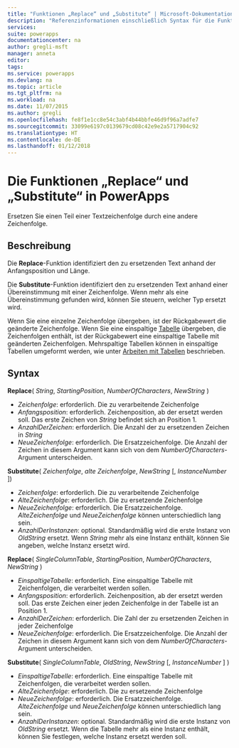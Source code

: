 ```yaml
---
title: "Funktionen „Replace“ und „Substitute“ | Microsoft-Dokumentation"
description: "Referenzinformationen einschließlich Syntax für die Funktionen „Replace“ und „Substitute“ in PowerApps"
services: 
suite: powerapps
documentationcenter: na
author: gregli-msft
manager: anneta
editor: 
tags: 
ms.service: powerapps
ms.devlang: na
ms.topic: article
ms.tgt_pltfrm: na
ms.workload: na
ms.date: 11/07/2015
ms.author: gregli
ms.openlocfilehash: fe8f1e1cc8e54c3abf4b44bbfe46d9f96a7adfe7
ms.sourcegitcommit: 33099e6197c0139679cd08c42e9e2a5717904c92
ms.translationtype: HT
ms.contentlocale: de-DE
ms.lasthandoff: 01/12/2018
---
```

# <a name="replace-and-substitute-functions-in-powerapps"></a>Die Funktionen „Replace“ und „Substitute“ in PowerApps
Ersetzen Sie einen Teil einer Textzeichenfolge durch eine andere Zeichenfolge.

## <a name="description"></a>Beschreibung
Die **Replace**-Funktion identifiziert den zu ersetzenden Text anhand der Anfangsposition und Länge.  

Die **Substitute**-Funktion identifiziert den zu ersetzenden Text anhand einer Übereinstimmung mit einer Zeichenfolge.  Wenn mehr als eine Übereinstimmung gefunden wird, können Sie steuern, welcher Typ ersetzt wird.

Wenn Sie eine einzelne Zeichenfolge übergeben, ist der Rückgabewert die geänderte Zeichenfolge.  Wenn Sie eine einspaltige [Tabelle](../working-with-tables.md) übergeben, die Zeichenfolgen enthält, ist der Rückgabewert eine einspaltige Tabelle mit geänderten Zeichenfolgen. Mehrspaltige Tabellen können in einspaltige Tabellen umgeformt werden, wie unter [Arbeiten mit Tabellen](../working-with-tables.md) beschrieben.

## <a name="syntax"></a>Syntax
**Replace**( *String*, *StartingPosition*, *NumberOfCharacters*, *NewString* )

* *Zeichenfolge*: erforderlich. Die zu verarbeitende Zeichenfolge
* *Anfangsposition*: erforderlich.  Zeichenposition, ab der ersetzt werden soll. Das erste Zeichen von *String* befindet sich an Position 1.
* *AnzahlDerZeichen*: erforderlich.  Die Anzahl der zu ersetzenden Zeichen in *String*
* *NeueZeichenfolge*: erforderlich.  Die Ersatzzeichenfolge. Die Anzahl der Zeichen in diesem Argument kann sich von dem *NumberOfCharacters*-Argument unterscheiden.

**Substitute**( *Zeichenfolge*, *alte Zeichenfolge*, *NewString* [, *InstanceNumber* ])

* *Zeichenfolge*: erforderlich. Die zu verarbeitende Zeichenfolge
* *AlteZeichenfolge*: erforderlich.  Die zu ersetzende Zeichenfolge
* *NeueZeichenfolge*: erforderlich.  Die Ersatzzeichenfolge. *AlteZeichenfolge* und *NeueZeichenfolge* können unterschiedlich lang sein.
* *AnzahlDerInstanzen*: optional. Standardmäßig wird die erste Instanz von *OldString* ersetzt. Wenn *String* mehr als eine Instanz enthält, können Sie angeben, welche Instanz ersetzt wird.

**Replace**( *SingleColumnTable*, *StartingPosition*, *NumberOfCharacters*, *NewString* )

* *EinspaltigeTabelle*: erforderlich. Eine einspaltige Tabelle mit Zeichenfolgen, die verarbeitet werden sollen.
* *Anfangsposition*: erforderlich.  Zeichenposition, ab der ersetzt werden soll.  Das erste Zeichen einer jeden Zeichenfolge in der Tabelle ist an Position 1.
* *AnzahlDerZeichen*: erforderlich.  Die Zahl der zu ersetzenden Zeichen in jeder Zeichenfolge
* *NeueZeichenfolge*: erforderlich.  Die Ersatzzeichenfolge. Die Anzahl der Zeichen in diesem Argument kann sich von dem *NumberOfCharacters*-Argument unterscheiden.

**Substitute**( *SingleColumnTable*, *OldString*, *NewString* [, *InstanceNumber* ] )

* *EinspaltigeTabelle*: erforderlich. Eine einspaltige Tabelle mit Zeichenfolgen, die verarbeitet werden sollen.
* *AlteZeichenfolge*: erforderlich.  Die zu ersetzende Zeichenfolge
* *NeueZeichenfolge*: erforderlich.  Die Ersatzzeichenfolge. *AlteZeichenfolge* und *NeueZeichenfolge* können unterschiedlich lang sein.
* *AnzahlDerInstanzen*: optional. Standardmäßig wird die erste Instanz von *OldString* ersetzt. Wenn die Tabelle mehr als eine Instanz enthält, können Sie festlegen, welche Instanz ersetzt werden soll.

